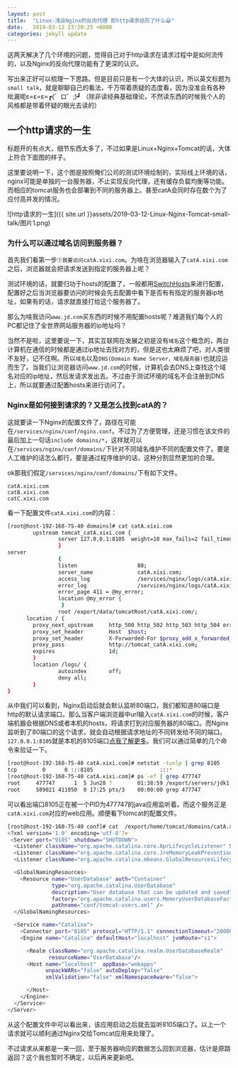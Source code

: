 ```yaml
---
layout: post
title:  "Linux-浅谈Nginx的反向代理 即http请求经历了什么😀"
date:   2019-03-12 23:20:25 +0800
categories: jekyll update
---
```


这两天解决了几个环境的问题，觉得自己对于http请求在请求过程中是如何流传的，以及Nginx的反向代理功能有了更深的认识。

写出来正好可以梳理一下思路。但是目前只是有一个大体的认识，所以英文标题为`small talk`，就是聊聊自己的看法，千万带着质疑的态度看，因为没准会有各种纰漏呢ε=ε=ε=┏(゜ロ゜;)┛ （除非读经典基础理论，不然读东西的时候我个人的风格都是带着怀疑的眼光去读的）

## 一个http请求的一生

标题开的有点大，细节东西太多了，不过如果是Linux+Nginx+Tomcat的话，大体上符合下面图的样子。

这里要说明一下，这个图是按照俺们公司的测试环境绘制的，实际线上环境的话，nginx可能是单独的一台服务器，不止实现反向代理，还有缓存负载均衡等功能。而相应的tomcat服务也会部署到不同的服务器上。甚至catA会同时存在数个为了应付高并发的情况。

![http请求的一生]({{ site.url }}assets/2019-03-12-Linux-Nginx-Tomcat-small-talk/图片1.png)

### 为什么可以通过域名访问到服务器？

首先我们看第一步`①我要访问catA.xixi.com`。为啥在浏览器输入了`catA.xixi.com`之后，浏览器就会把请求发送到指定的服务器上呢？

测试环境的话，就要归功于hosts的配置了，一般都用[SwitchHosts](https://github.com/oldj/SwitchHosts)来进行配置，配置好之后当浏览器要访问的时候会先去配置中看下是否有有指定的服务器ip地址，如果有的话，请求就直接打给这个服务器了。

那么为啥我访问`www.jd.com`买东西的时候不用配置hosts呢？难道我们每个人的PC都记住了全世界网站服务器的ip地址吗？

当然不是啦，这里要说一下，其实互联网在发展之初是没有`域名`这个概念的，两台计算机在通信的时候都是通过ip地址去找对方的，但是这也太麻烦了吧，对人类很不友好，记不住啊。所以`域名`以及`DNS(Domain Name Server，域名服务器)`也就应运而生了。当我们让浏览器访问`www.jd.com`的时候，计算机会去DNS上查找这个域名对应的ip地址，然后发请求发出去。不过由于测试环境的域名不会注册到DNS上，所以就要通过配置hosts来进行访问了。

### Nginx是如何接到请求的？又是怎么找到catA的？

这就要读一下Nginx的配置文件了，路径在可能在`/services/nginx/conf/nginx.conf`。不过为了方便管理，还是习惯在该文件的最后加上一句话`include domains/*`，这样就可以在`/services/nginx/conf/domains/`下针对不同域名维护不同的配置文件了。要是人工维护的话怎么都行，要是通过程序维护的话，这种分割显然更加的合理。

ok那我们假定`/services/nginx/conf/domains/`下有如下文件。
```
catA.xixi.com
catB.xixi.com
catC.xixi.com
```

看一下配置文件`catA.xixi.com`的内容：
```bash
[root@host-192-168-75-40 domains]# cat catA.xixi.com
        upstream tomcat_catA.xixi.com {
                server 127.0.0.1:8105  weight=10 max_fails=2 fail_timeout=30s;
                }
server
                {
                listen                   80;
                server_name              catA.xixi.com;
                access_log               /services/nginx/logs/catA.xixi.com/catA.xixi.com_access.log main;
                error_log                /services/nginx/logs/catA.xixi.com/catA.xixi.com_error.log warn;
                error_page 411 = @my_error;
                location @my_error {
                 }
                root /export/data/tomcatRoot/catA.xixi.com/;
      location / {
        proxy_next_upstream     http_500 http_502 http_503 http_504 error timeout invalid_header;
        proxy_set_header        Host  $host;
        proxy_set_header        X-Forwarded-For $proxy_add_x_forwarded_for;
        proxy_pass              http://tomcat_catA.xixi.com;
        expires                 1d;
        }
        location /logs/ {
                autoindex       off;
                deny all;
        }
}
```

从中我们可以看到，Nginx启动后就会默认监听80端口，我们都知道80端口是http的默认请求端口。那么当客户端浏览器中url输入`catA.xixi.com`的时候，客户端机器会根据DNS或者本机的hosts，将请求打到对应服务器的80端口。而Nginx监听到了80端口的这个请求，就会自动根据请求地址的不同转发给不同的端口。`127.0.0.1:8105`就是本机的8105端口[点我了解更多](/jekyll/update/2018/03/19/explanation.html#127.0.0.1)。我们可以通过简单的几个命令来验证一下。

```bash
[root@host-192-168-75-40 catA.xixi.com]# netstat -tunlp | grep 8105
tcp        0      0 :::8105                     :::*                        LISTEN      477747/java
[root@host-192-168-75-40 catA.xixi.com]# ps -ef | grep 477747
root     477747      1  5 Jun28 ?        01:38:59 /export/servers/jdk1.8.0_112/bin/java -Djava.util.logging.config.file=/export/home/tomcat/domains/catA.xixi.com/server1/conf/logging.properties -Djava.util.logging.manager=org.apache.juli.ClassLoaderLogManager -Djava.library.path=/usr/local/lib -server -Xms1024m -Xmx1024m -XX:MaxPermSize=256m -Djava.awt.headless=true -Dsun.net.client.defaultConnectTimeout=60000 -Dsun.net.client.defaultReadTimeout=60000 -Djmagick.systemclassloader=no -Dnetworkaddress.cache.ttl=300 -Dsun.net.inetaddr.ttl=300 -Djdk.tls.ephemeralDHKeySize=2048 -Djava.protocol.handler.pkgs=org.apache.catalina.webresources -Djava.endorsed.dirs=/export/servers/apache-tomcat-8.0.41/endorsed -classpath /export/servers/apache-tomcat-8.0.41/bin/bootstrap.jar:/export/servers/apache-tomcat-8.0.41/bin/tomcat-juli.jar -Dcatalina.base=/export/home/tomcat/domains/catA.xixi.com/server1 -Dcatalina.home=/export/servers/apache-tomcat-8.0.41 -Djava.io.tmpdir=/export/home/tomcat/domains/catA.xixi.com/server1/temp org.apache.catalina.startup.Bootstrap -config /export/home/tomcat/domains/catA.xixi.com/server1/conf/server.xml start
root     589021 411050  0 17:25 pts/3    00:00:00 grep 477747
```

可以看出端口8105正在被一个PID为477747的java应用监听着。而这个服务正是`catA.xixi.com`对应的web应用。顺便看下tomcat的配置文件。

```bash
[root@host-192-168-75-40 conf]# cat  /export/home/tomcat/domains/catA.xixi.com/server1/conf/server.xml
<?xml version='1.0' encoding='utf-8'?>
 <Server port="9105" shutdown="SHUTDOWN">
  <Listener className="org.apache.catalina.core.AprLifecycleListener" SSLEngine="on" />
  <Listener className="org.apache.catalina.core.JreMemoryLeakPreventionListener" />
  <Listener className="org.apache.catalina.mbeans.GlobalResourcesLifecycleListener" />

  <GlobalNamingResources>
    <Resource name="UserDatabase" auth="Container"
              type="org.apache.catalina.UserDatabase"
              description="User database that can be updated and saved"
              factory="org.apache.catalina.users.MemoryUserDatabaseFactory"
              pathname="conf/tomcat-users.xml" />
  </GlobalNamingResources>

  <Service name="Catalina">
    <Connector port="8105" protocol="HTTP/1.1" connectionTimeout="20000" redirectPort="8443"  URIEncoding="gbk" useBodyEncodingForURI="true"/>
    <Engine name="Catalina" defaultHost="localhost" jvmRoute="s1">

      <Realm className="org.apache.catalina.realm.UserDatabaseRealm"
             resourceName="UserDatabase"/>
      <Host name="localhost"  appBase="webapps"
            unpackWARs="false" autoDeploy="false"
            xmlValidation="false" xmlNamespaceAware="false">

      </Host>
    </Engine>
  </Service>
</Server>
```

从这个配置文件中可以看出来，该应用启动之后就去监听8105端口了。以上一个请求就可以顺利通过Nginx交给Tomcat应用来处理了。

不过请求从来都是一来一回，至于服务器响应的数据怎么回到浏览器，估计是原路返回？这个我也暂时不确定，以后再来更新吧。
